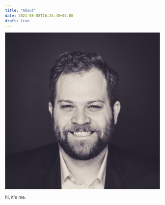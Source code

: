 ```yaml
---
title: "About"
date: 2021-08-08T16:25:48+02:00
draft: true
---
```



![jens](jens.png#mylogo "Logo Title Text 2")


hi, it's me.
